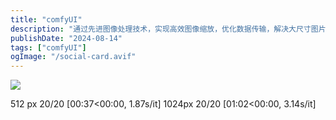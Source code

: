 ```yaml
---
title: "comfyUI"
description: "通过先进图像处理技术，实现高效图像缩放，优化数据传输，解决大尺寸图片加载缓慢的问题。"
publishDate: "2024-08-14"
tags: ["comfyUI"]
ogImage: "/social-card.avif"
---
```


<!-- more --> 

![](https://i.730307.xyz/202408161941603.avif)

512 px  20/20 [00:37<00:00,  1.87s/it]
1024px  20/20 [01:02<00:00,  3.14s/it]